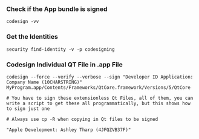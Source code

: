 ### Check if the App bundle is signed
```
codesign -vv
```

### Get the Identities
```
security find-identity -v -p codesigning
```

### Codesign Individual QT File in .app File
```
codesign --force --verify --verbose --sign "Developer ID Application: Company Name (10CHARSTRING)" MyProgram.app/Contents/Frameworks/QtCore.framework/Versions/5/QtCore

# You have to sign these extensionless Qt Files, all of them, you can write a script to get these all programmatically, but this shows how to sign just one

# Always use cp -R when copying in Qt files to be signed 

"Apple Development: Ashley Tharp (4JFQZVB37F)"

```
